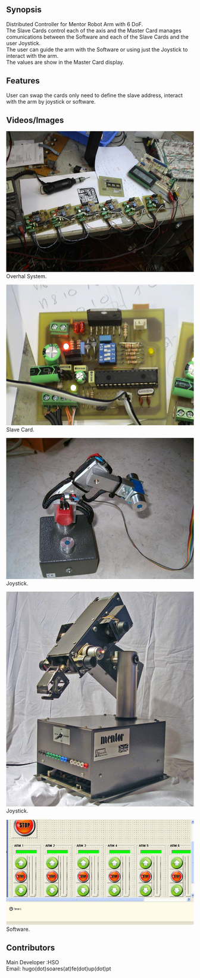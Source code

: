 ## Synopsis

Distributed Controller for Mentor Robot Arm with 6 DoF.  
The Slave Cards control each of the axis and the Master Card manages comunications between the Software and each of the Slave Cards and the user Joystick.  
The user can guide the arm with the Software or using just the Joystick to interact with the arm.  
The values are show in the Master Card display.

 
## Features 

User can swap the cards only need to define the slave address, interact with the arm by joystick or software.


## Videos/Images

![](./Images/DSC00049.JPG)
Overhal System.  

![](./Images/DSC00061.JPG)
Slave Card.  

![](./Images/joystick2.jpg)
Joystick.  

![](./Images/DSC04121.jpg)
Joystick.  

![](./Images/Soft_Image.jpg)
Software.  




## Contributors

Main Developer :HSO  
Email: hugo(dot)soares(at)fe(dot)up(dot)pt
